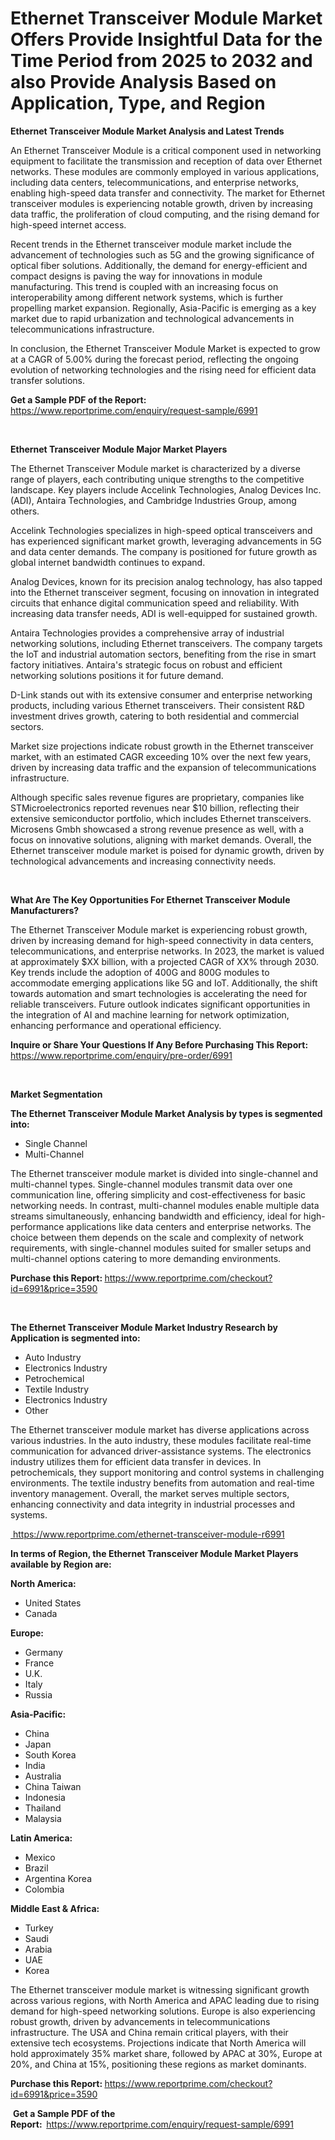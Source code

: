 <p><h1>Ethernet Transceiver Module Market Offers Provide Insightful Data for the Time Period from 2025 to 2032 and also Provide Analysis Based on Application, Type, and Region</h1></p><p><strong>Ethernet Transceiver Module Market Analysis and Latest Trends</strong></p>
<p><p>An Ethernet Transceiver Module is a critical component used in networking equipment to facilitate the transmission and reception of data over Ethernet networks. These modules are commonly employed in various applications, including data centers, telecommunications, and enterprise networks, enabling high-speed data transfer and connectivity. The market for Ethernet transceiver modules is experiencing notable growth, driven by increasing data traffic, the proliferation of cloud computing, and the rising demand for high-speed internet access.</p><p>Recent trends in the Ethernet transceiver module market include the advancement of technologies such as 5G and the growing significance of optical fiber solutions. Additionally, the demand for energy-efficient and compact designs is paving the way for innovations in module manufacturing. This trend is coupled with an increasing focus on interoperability among different network systems, which is further propelling market expansion. Regionally, Asia-Pacific is emerging as a key market due to rapid urbanization and technological advancements in telecommunications infrastructure. </p><p>In conclusion, the Ethernet Transceiver Module Market is expected to grow at a CAGR of 5.00% during the forecast period, reflecting the ongoing evolution of networking technologies and the rising need for efficient data transfer solutions.</p></p>
<p><strong>Get a Sample PDF of the Report:&nbsp;</strong> <a href="https://www.reportprime.com/enquiry/request-sample/6991?utm_campaign=4558&utm_medium=2&utm_source=Github&utm_content=ia&utm_term=17052025&utm_id=ethernet-transceiver-module">https://www.reportprime.com/enquiry/request-sample/6991</a></p>
<p>&nbsp;</p>
<p><strong>Ethernet Transceiver Module Major Market Players</strong></p>
<p><p>The Ethernet Transceiver Module market is characterized by a diverse range of players, each contributing unique strengths to the competitive landscape. Key players include Accelink Technologies, Analog Devices Inc. (ADI), Antaira Technologies, and Cambridge Industries Group, among others. </p><p>Accelink Technologies specializes in high-speed optical transceivers and has experienced significant market growth, leveraging advancements in 5G and data center demands. The company is positioned for future growth as global internet bandwidth continues to expand.</p><p>Analog Devices, known for its precision analog technology, has also tapped into the Ethernet transceiver segment, focusing on innovation in integrated circuits that enhance digital communication speed and reliability. With increasing data transfer needs, ADI is well-equipped for sustained growth.</p><p>Antaira Technologies provides a comprehensive array of industrial networking solutions, including Ethernet transceivers. The company targets the IoT and industrial automation sectors, benefiting from the rise in smart factory initiatives. Antaira's strategic focus on robust and efficient networking solutions positions it for future demand.</p><p>D-Link stands out with its extensive consumer and enterprise networking products, including various Ethernet transceivers. Their consistent R&D investment drives growth, catering to both residential and commercial sectors.</p><p>Market size projections indicate robust growth in the Ethernet transceiver market, with an estimated CAGR exceeding 10% over the next few years, driven by increasing data traffic and the expansion of telecommunications infrastructure.</p><p>Although specific sales revenue figures are proprietary, companies like STMicroelectronics reported revenues near $10 billion, reflecting their extensive semiconductor portfolio, which includes Ethernet transceivers. Microsens Gmbh showcased a strong revenue presence as well, with a focus on innovative solutions, aligning with market demands. Overall, the Ethernet transceiver module market is poised for dynamic growth, driven by technological advancements and increasing connectivity needs.</p></p>
<p>&nbsp;</p>
<p><strong>What Are The Key Opportunities For Ethernet Transceiver Module Manufacturers?</strong></p>
<p><p>The Ethernet Transceiver Module market is experiencing robust growth, driven by increasing demand for high-speed connectivity in data centers, telecommunications, and enterprise networks. In 2023, the market is valued at approximately $XX billion, with a projected CAGR of XX% through 2030. Key trends include the adoption of 400G and 800G modules to accommodate emerging applications like 5G and IoT. Additionally, the shift towards automation and smart technologies is accelerating the need for reliable transceivers. Future outlook indicates significant opportunities in the integration of AI and machine learning for network optimization, enhancing performance and operational efficiency.</p></p>
<p><strong>Inquire or Share Your Questions If Any Before Purchasing This Report:</strong> <a href="https://www.reportprime.com/enquiry/pre-order/6991?utm_campaign=4558&utm_medium=2&utm_source=Github&utm_content=ia&utm_term=17052025&utm_id=ethernet-transceiver-module">https://www.reportprime.com/enquiry/pre-order/6991</a></p>
<p>&nbsp;</p>
<p><strong>Market Segmentation</strong></p>
<p><strong>The Ethernet Transceiver Module Market Analysis by types is segmented into:</strong></p>
<p><ul><li>Single Channel</li><li>Multi-Channel</li></ul></p>
<p><p>The Ethernet transceiver module market is divided into single-channel and multi-channel types. Single-channel modules transmit data over one communication line, offering simplicity and cost-effectiveness for basic networking needs. In contrast, multi-channel modules enable multiple data streams simultaneously, enhancing bandwidth and efficiency, ideal for high-performance applications like data centers and enterprise networks. The choice between them depends on the scale and complexity of network requirements, with single-channel modules suited for smaller setups and multi-channel options catering to more demanding environments.</p></p>
<p><strong>Purchase this Report:&nbsp;</strong><a href="https://www.reportprime.com/checkout?id=6991&price=3590&utm_campaign=4558&utm_medium=2&utm_source=Github&utm_content=ia&utm_term=17052025&utm_id=ethernet-transceiver-module">https://www.reportprime.com/checkout?id=6991&price=3590</a></p>
<p>&nbsp;</p>
<p><strong>The Ethernet Transceiver Module Market Industry Research by Application is segmented into:</strong></p>
<p><ul><li>Auto Industry</li><li>Electronics Industry</li><li>Petrochemical</li><li>Textile Industry</li><li>Electronics Industry</li><li>Other</li></ul></p>
<p><p>The Ethernet transceiver module market has diverse applications across various industries. In the auto industry, these modules facilitate real-time communication for advanced driver-assistance systems. The electronics industry utilizes them for efficient data transfer in devices. In petrochemicals, they support monitoring and control systems in challenging environments. The textile industry benefits from automation and real-time inventory management. Overall, the market serves multiple sectors, enhancing connectivity and data integrity in industrial processes and systems.</p></p>
<p><a href="https://www.reportprime.com/ethernet-transceiver-module-r6991?utm_campaign=4558&utm_medium=2&utm_source=Github&utm_content=ia&utm_term=17052025&utm_id=ethernet-transceiver-module">&nbsp;https://www.reportprime.com/ethernet-transceiver-module-r6991</a></p>
<p><strong>In terms of Region, the Ethernet Transceiver Module Market Players available by Region are:</strong></p>
<p>
    <p> <strong> North America: </strong>
        <ul>
            <li>United States</li>
            <li>Canada</li>
        </ul>
        </p> 
    <p> <strong> Europe: </strong>
        <ul>
            <li>Germany</li>
            <li>France</li>
            <li>U.K.</li>
            <li>Italy</li>
            <li>Russia</li>
        </ul>
        </p> 
    <p> <strong> Asia-Pacific: </strong>
        <ul>
            <li>China</li>
            <li>Japan</li>
            <li>South Korea</li>
            <li>India</li>
            <li>Australia</li>
            <li>China Taiwan</li>
            <li>Indonesia</li>
            <li>Thailand</li>
            <li>Malaysia</li>
        </ul>
        </p> 
    <p> <strong> Latin America: </strong>
        <ul>
            <li>Mexico</li>
            <li>Brazil</li>
            <li>Argentina Korea</li>
            <li>Colombia</li>
        </ul>
        </p> 
    <p> <strong> Middle East & Africa: </strong>
        <ul>
            <li>Turkey</li>
            <li>Saudi</li>
            <li>Arabia</li>
            <li>UAE</li>
            <li>Korea</li>
        </ul>
    </p>
    </p>
<p><p>The Ethernet transceiver module market is witnessing significant growth across various regions, with North America and APAC leading due to rising demand for high-speed networking solutions. Europe is also experiencing robust growth, driven by advancements in telecommunications infrastructure. The USA and China remain critical players, with their extensive tech ecosystems. Projections indicate that North America will hold approximately 35% market share, followed by APAC at 30%, Europe at 20%, and China at 15%, positioning these regions as market dominants.</p></p>
<p><strong>Purchase this Report: </strong><a href="https://www.reportprime.com/checkout?id=6991&price=3590&utm_campaign=4558&utm_medium=2&utm_source=Github&utm_content=ia&utm_term=17052025&utm_id=ethernet-transceiver-module">https://www.reportprime.com/checkout?id=6991&price=3590</a></p>
<p>&nbsp;<strong>Get a Sample PDF of the Report:&nbsp;&nbsp;</strong><a href="https://www.reportprime.com/enquiry/request-sample/6991?utm_campaign=4558&utm_medium=2&utm_source=Github&utm_content=ia&utm_term=17052025&utm_id=ethernet-transceiver-module">https://www.reportprime.com/enquiry/request-sample/6991</a></p>
<p><strong></strong></p>
<p><p></p><p></p><p></p></p>